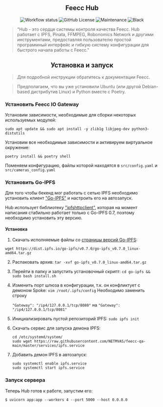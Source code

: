 <h2 align="center">Feecc Hub</h2>

<p align="center">
    <img alt="Workflow status" src="https://img.shields.io/github/workflow/status/NETMVAS/feecc-agent-morsvyaz/Python%20CI?label=CI%20checks">
    <img alt="GitHub License" src="https://img.shields.io/github/license/NETMVAS/feecc-agent-morsvyaz">
    <img alt="Maintenance" src="https://img.shields.io/maintenance/yes/2021">
    <img alt="Black" src="https://img.shields.io/badge/code%20style-black-000000.svg">
</p>

> "Hub - это сердце системы контроля качества Feecc. Hub работает с IPFS, Pinata, FFMPEG, Robonomics Network и другими инструментами, предоставляя пользователю простой программный интерфейс и гибкую систему конфигурации для быстрого начала работы с Feecc."

<h2 align="center">Установка и запуск</h2>

> Для подробной инструкции обратитесь к документации Feecc.


> Предполагаем, что вы уже установили Ubuntu (или другой Debian-based дистрибутив Linux) и Python вместе с Poetry.

### Установить Feecc IO Gateway

Установим зависимости, необходимые для сборки некоторых используемых модулей:

`sudo apt update && sudo apt install -y zlib1g libjpeg-dev python3-distutils`

Установим все необходимые зависимости и активируем виртуальное окружение:

`poetry install && poetry shell`

Поменяем конфигурацию, файлы которой находятся в `src/config.yaml` и `src/cameras_config.yaml`

### Установить Go-IPFS

Для того чтобы бекенд мог работать с сетью IPFS необходимо установить клиент ["Go-IPFS"](https://docs.ipfs.io/reference/go/api/) и 
настроить его на автозапуск.

Hub использует библиотеку ["ipfshttpclient"](https://pypi.org/project/ipfshttpclient/), которая на момент написания стабильно работает 
только с Go-IPFS 0.7, поэтому необходимо установить эту версию.

#### Установка

1. Скачать исполняемые файлы со [страницы версий Go-IPFS](https://dist.ipfs.io/go-ipfs):
   
`wget https://dist.ipfs.io/go-ipfs/v0.7.0/go-ipfs_v0.7.0_linux-amd64.tar.gz`

2. Распаковать архив: `tar -xvf go-ipfs_v0.7.0_linux-amd64.tar.gz`

3. Перейти в папку и запустить установочный скрипт: `cd go-ipfs && sudo bash install.sh`

4. Изменить порт шлюза в конфигурации, т.к. он конфликтует с демоном Spoke: `vim /root/.ipfs/config`
Необходимо заменить строку 
   
   `"Gateway": "/ip4/127.0.0.1/tcp/8080"`
   на 
   `"Gateway": "/ip4/127.0.0.1/tcp/8081"`

5. Инициализировать пустой репозиторий IPFS: 
   `sudo ipfs init`

6. Скачать сервис для запуска демона IPFS: 
   
   ```
   cd /etc/systemd/system/
   sudo wget https://raw.githubusercontent.com/NETMVAS/feecc-qa-main/master/services/ipfs.service
   ```

6. Добавить демон IPFS в автозапуск: 
   ```
   sudo systemctl enable ipfs.service
   sudo systemctl start ipfs.service
   ```

### Запуск сервера

Теперь Hub готов к работе, запустим его:

`$ uvicorn app:app --workers 4 --port 5000 --host 0.0.0.0`
